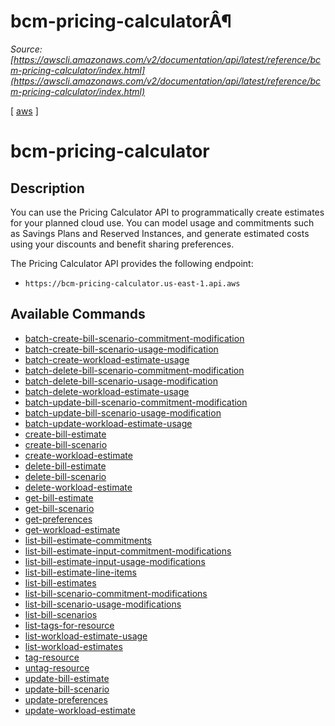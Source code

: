 # bcm-pricing-calculatorÂ¶

*Source: [https://awscli.amazonaws.com/v2/documentation/api/latest/reference/bcm-pricing-calculator/index.html](https://awscli.amazonaws.com/v2/documentation/api/latest/reference/bcm-pricing-calculator/index.html)*

[ [aws](https://awscli.amazonaws.com/v2/documentation/api/latest/reference/index.html#cli-aws) ]

# bcm-pricing-calculator

## Description

You can use the Pricing Calculator API to programmatically create estimates for your planned cloud use. You can model usage and commitments such as Savings Plans and Reserved Instances, and generate estimated costs using your discounts and benefit sharing preferences.

The Pricing Calculator API provides the following endpoint:

- `https://bcm-pricing-calculator.us-east-1.api.aws`

## Available Commands

- [batch-create-bill-scenario-commitment-modification](https://awscli.amazonaws.com/v2/documentation/api/latest/reference/bcm-pricing-calculator/batch-create-bill-scenario-commitment-modification.html)
- [batch-create-bill-scenario-usage-modification](https://awscli.amazonaws.com/v2/documentation/api/latest/reference/bcm-pricing-calculator/batch-create-bill-scenario-usage-modification.html)
- [batch-create-workload-estimate-usage](https://awscli.amazonaws.com/v2/documentation/api/latest/reference/bcm-pricing-calculator/batch-create-workload-estimate-usage.html)
- [batch-delete-bill-scenario-commitment-modification](https://awscli.amazonaws.com/v2/documentation/api/latest/reference/bcm-pricing-calculator/batch-delete-bill-scenario-commitment-modification.html)
- [batch-delete-bill-scenario-usage-modification](https://awscli.amazonaws.com/v2/documentation/api/latest/reference/bcm-pricing-calculator/batch-delete-bill-scenario-usage-modification.html)
- [batch-delete-workload-estimate-usage](https://awscli.amazonaws.com/v2/documentation/api/latest/reference/bcm-pricing-calculator/batch-delete-workload-estimate-usage.html)
- [batch-update-bill-scenario-commitment-modification](https://awscli.amazonaws.com/v2/documentation/api/latest/reference/bcm-pricing-calculator/batch-update-bill-scenario-commitment-modification.html)
- [batch-update-bill-scenario-usage-modification](https://awscli.amazonaws.com/v2/documentation/api/latest/reference/bcm-pricing-calculator/batch-update-bill-scenario-usage-modification.html)
- [batch-update-workload-estimate-usage](https://awscli.amazonaws.com/v2/documentation/api/latest/reference/bcm-pricing-calculator/batch-update-workload-estimate-usage.html)
- [create-bill-estimate](https://awscli.amazonaws.com/v2/documentation/api/latest/reference/bcm-pricing-calculator/create-bill-estimate.html)
- [create-bill-scenario](https://awscli.amazonaws.com/v2/documentation/api/latest/reference/bcm-pricing-calculator/create-bill-scenario.html)
- [create-workload-estimate](https://awscli.amazonaws.com/v2/documentation/api/latest/reference/bcm-pricing-calculator/create-workload-estimate.html)
- [delete-bill-estimate](https://awscli.amazonaws.com/v2/documentation/api/latest/reference/bcm-pricing-calculator/delete-bill-estimate.html)
- [delete-bill-scenario](https://awscli.amazonaws.com/v2/documentation/api/latest/reference/bcm-pricing-calculator/delete-bill-scenario.html)
- [delete-workload-estimate](https://awscli.amazonaws.com/v2/documentation/api/latest/reference/bcm-pricing-calculator/delete-workload-estimate.html)
- [get-bill-estimate](https://awscli.amazonaws.com/v2/documentation/api/latest/reference/bcm-pricing-calculator/get-bill-estimate.html)
- [get-bill-scenario](https://awscli.amazonaws.com/v2/documentation/api/latest/reference/bcm-pricing-calculator/get-bill-scenario.html)
- [get-preferences](https://awscli.amazonaws.com/v2/documentation/api/latest/reference/bcm-pricing-calculator/get-preferences.html)
- [get-workload-estimate](https://awscli.amazonaws.com/v2/documentation/api/latest/reference/bcm-pricing-calculator/get-workload-estimate.html)
- [list-bill-estimate-commitments](https://awscli.amazonaws.com/v2/documentation/api/latest/reference/bcm-pricing-calculator/list-bill-estimate-commitments.html)
- [list-bill-estimate-input-commitment-modifications](https://awscli.amazonaws.com/v2/documentation/api/latest/reference/bcm-pricing-calculator/list-bill-estimate-input-commitment-modifications.html)
- [list-bill-estimate-input-usage-modifications](https://awscli.amazonaws.com/v2/documentation/api/latest/reference/bcm-pricing-calculator/list-bill-estimate-input-usage-modifications.html)
- [list-bill-estimate-line-items](https://awscli.amazonaws.com/v2/documentation/api/latest/reference/bcm-pricing-calculator/list-bill-estimate-line-items.html)
- [list-bill-estimates](https://awscli.amazonaws.com/v2/documentation/api/latest/reference/bcm-pricing-calculator/list-bill-estimates.html)
- [list-bill-scenario-commitment-modifications](https://awscli.amazonaws.com/v2/documentation/api/latest/reference/bcm-pricing-calculator/list-bill-scenario-commitment-modifications.html)
- [list-bill-scenario-usage-modifications](https://awscli.amazonaws.com/v2/documentation/api/latest/reference/bcm-pricing-calculator/list-bill-scenario-usage-modifications.html)
- [list-bill-scenarios](https://awscli.amazonaws.com/v2/documentation/api/latest/reference/bcm-pricing-calculator/list-bill-scenarios.html)
- [list-tags-for-resource](https://awscli.amazonaws.com/v2/documentation/api/latest/reference/bcm-pricing-calculator/list-tags-for-resource.html)
- [list-workload-estimate-usage](https://awscli.amazonaws.com/v2/documentation/api/latest/reference/bcm-pricing-calculator/list-workload-estimate-usage.html)
- [list-workload-estimates](https://awscli.amazonaws.com/v2/documentation/api/latest/reference/bcm-pricing-calculator/list-workload-estimates.html)
- [tag-resource](https://awscli.amazonaws.com/v2/documentation/api/latest/reference/bcm-pricing-calculator/tag-resource.html)
- [untag-resource](https://awscli.amazonaws.com/v2/documentation/api/latest/reference/bcm-pricing-calculator/untag-resource.html)
- [update-bill-estimate](https://awscli.amazonaws.com/v2/documentation/api/latest/reference/bcm-pricing-calculator/update-bill-estimate.html)
- [update-bill-scenario](https://awscli.amazonaws.com/v2/documentation/api/latest/reference/bcm-pricing-calculator/update-bill-scenario.html)
- [update-preferences](https://awscli.amazonaws.com/v2/documentation/api/latest/reference/bcm-pricing-calculator/update-preferences.html)
- [update-workload-estimate](https://awscli.amazonaws.com/v2/documentation/api/latest/reference/bcm-pricing-calculator/update-workload-estimate.html)